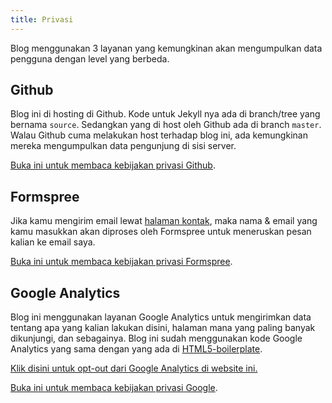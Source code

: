 ```yaml
---
title: Privasi
---
```

Blog menggunakan 3 layanan yang kemungkinan akan mengumpulkan data pengguna dengan level yang berbeda.

## Github

Blog ini di hosting di Github. Kode untuk Jekyll nya ada di branch/tree yang bernama `source`. Sedangkan yang di host oleh Github ada di branch `master`. Walau Github cuma melakukan host terhadap blog ini, ada kemungkinan mereka mengumpulkan data pengunjung di sisi server.

[Buka ini untuk membaca kebijakan privasi Github](https://docs.github.com/en/free-pro-team@latest/github/site-policy/github-privacy-statement).

## Formspree

Jika kamu mengirim email lewat [halaman kontak](/kontak/), maka nama & email yang kamu masukkan akan diproses oleh Formspree untuk meneruskan pesan kalian ke email saya.

[Buka ini untuk membaca kebijakan privasi Formspree](https://formspree.io/legal/privacy-policy).

## Google Analytics

Blog ini menggunakan layanan Google Analytics untuk mengirimkan data tentang apa yang kalian lakukan disini, halaman mana yang paling banyak dikunjungi, dan sebagainya. Blog ini sudah menggunakan kode Google Analytics yang sama dengan yang ada di [HTML5-boilerplate](https://github.com/h5bp/html5-boilerplate/blob/master/dist/index.html#L33-L37).

<a href="javascript:gaOptout()">Klik disini untuk opt-out dari Google Analytics di website ini.</a>

[Buka ini untuk membaca kebijakan privasi Google](https://policies.google.com/privacy?hl=id).

<script>
// Set to the same value as the web property used on the site
var gaProperty = 'UA-36665422-2';

// Disable tracking if the opt-out cookie exists.
var disableStr = 'ga-disable-' + gaProperty;
if (document.cookie.indexOf(disableStr + '=true') > -1) {
  window[disableStr] = true;
}

// Opt-out function
function gaOptout() {
  document.cookie = disableStr + '=true; expires=Thu, 31 Dec 2099 23:59:59 UTC; path=/';
  window[disableStr] = true;
}
</script>
